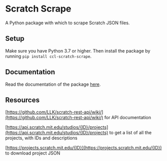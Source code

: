 # Scratch Scrape
A Python package with which to scrape Scratch JSON files.

## Setup

Make sure you have Python 3.7 or higher. Then install the package by running ```pip install ccl-scratch-scrape```.

## Documentation

Read the documentation of the package [here](https://ccl-scratch-scrape.readthedocs.io/en/latest/).

## Resources
[https://github.com/LLK/scratch-rest-api/wiki/](https://github.com/LLK/scratch-rest-api/wiki/) for API documentation

[https://api.scratch.mit.edu/studios/{ID}/projects](https://api.scratch.mit.edu/studios/{ID}/projects) to get a list of all the projects, with IDs and descriptions

[https://projects.scratch.mit.edu/{ID}](https://projects.scratch.mit.edu/{ID}) to download project JSON
